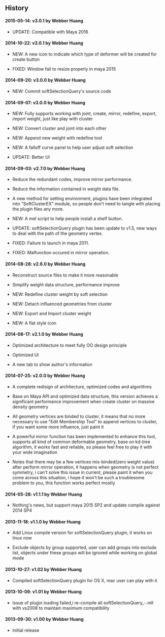 History
----------------------------------------------
#### 2015-05-14: v3.0.1 by Webber Huang
  - UPDATE: Compatible with Maya 2016
    
#### 2014-10-22: v3.0.1 by Webber Huang
  - NEW: A new icon to indicate which type of deformer will be 
	created for create button 

  - FIXED: Window fail to resize properly in maya 2015

#### 2014-09-20: v3.0.0 by Webber Huang
  - NEW: Commit softSelectionQuery's source code

#### 2014-09-07: v3.0.0 by Webber Huang
  - NEW: Fully supports working with joint, create, mirror,
    redefine, export, import weight, just like play with cluster  
    
  - NEW: Convert cluster and joint into each other  
  
  - NEW: Append new weight with redefine tool  
  
  - NEW: A falloff curve panel to help user adjust soft selection  
  
  - UPDATE: Better UI  

#### 2014-09-03: v2.7.0 by Webber Huang
  - Reduce the redundant codes, improve mirror performance.  
  
  - Reduce the information contained in weight data file.  
  
  - A new method for setting environment, plugins have been
    integrated into "SoftClusterEX" module, so people don't
    need to tangle with placing the plugin files any more.  
    
  - NEW: A mel script to help people install a shelf button.  
  
  - UPDATE: softSelectionQuery plugin has been update to v1.5,
    new ways to deal with the path of the geometry vertex.  
    
  - FIXED: Failure to launch in maya 2011.  
  
  - FIXED: Malfunction occured in mirror operation.  

#### 2014-08-28: v2.6.0 by Webber Huang
  - Reconstruct source files to make it more reasonable  
  
  - Simplify weight data structure, performance improve  
  
  - NEW: Redefine cluster weight by soft selection  
  
  - NEW: Detach influenced geometries from cluster  
  
  - NEW: Export and Import cluster weight  
  
  - NEW: A flat style icon  

#### 2014-08-17: v2.1.0 by Webber Huang
  - Optimized architecture to meet fully OO design principle  
  
  - Optimized UI  
  
  - A new tab to show author's information  

#### 2014-07-25: v2.0.0 by Webber Huang
  - A complete redisign of architecture, optimized codes and algorithms  

  - Base on Maya API and optimized data structure, this version achieves a significant
    performance improvement when create cluster on massive density geometry  

  - All geometry vertices are binded to cluster, it means that no more necessary to use
    "Edit Membership Tool" to append vertices to cluster, if you want some more
    influence, just paint it  

  - A powerful mirror function has been implemented to enhance this tool, supports
    all kind of common deformable geometry, base on kd-tree algorithm, it works fast
    and reliable, so please feel free to play it with your wide imagination  

  - Notes that there may be a few vertices mis-binded(zero weight value) after perform
    mirror operation, it happens when geometry is not perfect symmetry, i can't solve
    this issue in current, please paint it when you come across this situation, i hope
    it won't be such a troublesome problem to you, this function works perfect mostly  

#### 2014-05-28: v1.1.1 by Webber Huang
  - Nothing's news, but support maya 2015 SP2 and update compile against 2014 SP4  

#### 2013-11-18: v1.1.0 by Webber Huang
  - Add Linux compile version for softSelectionQuery plugin, it works on linux now  

  - Exclude objects by group supported, user can add groups into exclude list,
    objects under these groups will be ignored while working on global mode  

#### 2013-10-27: v1.02 by Webber Huang
  - Compiled softSelectionQuery plugin for OS X, mac user can play with it  

#### 2013-10-09: v1.01 by Webber Huang
  - Issue of plugin loading failed,i re-compile all softSelectionQuery_<Version>-<Bit>.mll
    with vs2008 to maintain maximum compatibility  

#### 2013-09-30: v1.00 by Webber Huang
  - Initial release  